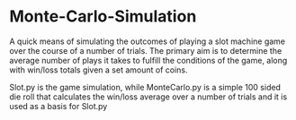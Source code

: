 # Monte-Carlo-Simulation
A quick means of simulating the outcomes of playing a slot machine game over the course of a number of trials. The primary aim is to determine the average number of plays it takes to fulfill the conditions of the game, along with win/loss totals given a set amount of coins. 

Slot.py is the game simulation, while MonteCarlo.py is a simple 100 sided die roll that calculates the win/loss average over a number of trials and it is used as a basis for Slot.py
